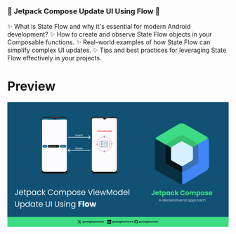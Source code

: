 ### 🚀 Jetpack Compose Update UI Using Flow 🚀  

✨ What is State Flow and why it's essential for modern Android development?
✨ How to create and observe State Flow objects in your Composable functions.
✨ Real-world examples of how State Flow can simplify complex UI updates.
✨ Tips and best practices for leveraging State Flow effectively in your projects.

# Preview

![](https://github.com/chiragthummar/JetpackComposeUpdateUIUsingViewModel/blob/master/ViewModel.png)

